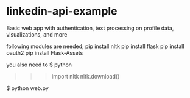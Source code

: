 linkedin-api-example
====================

Basic web app with authentication, text processing on profile data, visualizations, and more

following modules are needed;
pip install nltk
pip install flask
pip install oauth2
pip install Flask-Assets

you also need to
$ python
>>> import nltk
>>> nltk.download()



$ python web.py